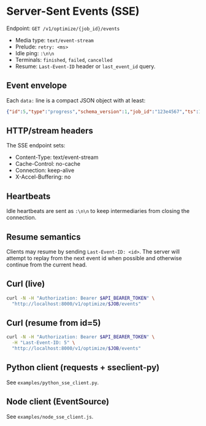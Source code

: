 # Server-Sent Events (SSE)

Endpoint: `GET /v1/optimize/{job_id}/events`
- Media type: `text/event-stream`
- Prelude: `retry: <ms>`
- Idle ping: `:\n\n`
- Terminals: `finished`, `failed`, `cancelled`
- Resume: `Last-Event-ID` header or `last_event_id` query.

## Event envelope
Each `data:` line is a compact JSON object with at least:
```json
{"id":5,"type":"progress","schema_version":1,"job_id":"123e4567","ts":1712345678,"data":{...}}
```

## HTTP/stream headers
The SSE endpoint sets:
- Content-Type: text/event-stream
- Cache-Control: no-cache
- Connection: keep-alive
- X-Accel-Buffering: no

## Heartbeats
Idle heartbeats are sent as `:\n\n` to keep intermediaries from closing the connection.

## Resume semantics
Clients may resume by sending `Last-Event-ID: <id>`. The server will attempt to replay from the next event id when possible and otherwise continue from the current head.

## Curl (live)
```bash
curl -N -H "Authorization: Bearer $API_BEARER_TOKEN" \
  "http://localhost:8000/v1/optimize/$JOB/events"
```

## Curl (resume from id=5)
```bash
curl -N -H "Authorization: Bearer $API_BEARER_TOKEN" \
  -H "Last-Event-ID: 5" \
  "http://localhost:8000/v1/optimize/$JOB/events"
```

## Python client (requests + sseclient-py)
See `examples/python_sse_client.py`.

## Node client (EventSource)
See `examples/node_sse_client.js`.
